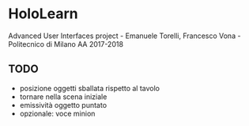 # HoloLearn
Advanced User Interfaces project - Emanuele Torelli, Francesco Vona - Politecnico di Milano AA 2017-2018

## TODO
- posizione oggetti sballata rispetto al tavolo
- tornare nella scena iniziale
- emissività oggetto puntato
- opzionale: voce minion